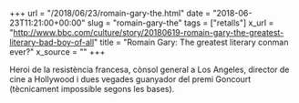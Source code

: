 +++
url = "/2018/06/23/romain-gary-the.html"
date = "2018-06-23T11:21:00+00:00"
slug = "romain-gary-the"
tags = ["retalls"]
x_url = "http://www.bbc.com/culture/story/20180619-romain-gary-the-greatest-literary-bad-boy-of-all"
title = "Romain Gary: The greatest literary conman ever?"
x_source = ""
+++


Heroi de la resistència francesa, cònsol general a Los Angeles, director de cine a Hollywood i dues vegades guanyador del premi Goncourt (tècnicament impossible segons les bases).

